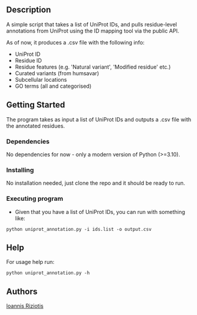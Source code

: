 ## Description

A simple script that takes a list of UniProt IDs, and pulls residue-level annotations
from UniProt using the ID mapping tool via the public API.

As of now, it produces a .csv file with the following info:
* UniProt ID
* Residue ID
* Residue features (e.g. 'Natural variant', 'Modified residue' etc.)
* Curated variants (from humsavar)
* Subcellular locations
* GO terms (all and categorised)

## Getting Started

The program takes as input a list of UniProt IDs and outputs a .csv file 
with the annotated residues.

### Dependencies

No dependencies for now - only a modern version of Python (>=3.10).

### Installing

No installation needed, just clone the repo and it should be ready to run.

### Executing program

* Given that you have a list of UniProt IDs, you can run with something like:
```
python uniprot_annotation.py -i ids.list -o output.csv 
```

## Help

For usage help run:
```
python uniprot_annotation.py -h
```

## Authors

[Ioannis Riziotis](mailto:ioannis.riziotis@crick.ac.uk)
